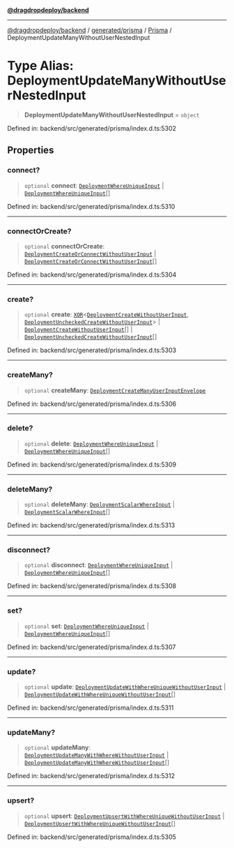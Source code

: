 [**@dragdropdeploy/backend**](../../../../../README.md)

***

[@dragdropdeploy/backend](../../../../../README.md) / [generated/prisma](../../../README.md) / [Prisma](../README.md) / DeploymentUpdateManyWithoutUserNestedInput

# Type Alias: DeploymentUpdateManyWithoutUserNestedInput

> **DeploymentUpdateManyWithoutUserNestedInput** = `object`

Defined in: backend/src/generated/prisma/index.d.ts:5302

## Properties

### connect?

> `optional` **connect**: [`DeploymentWhereUniqueInput`](DeploymentWhereUniqueInput.md) \| [`DeploymentWhereUniqueInput`](DeploymentWhereUniqueInput.md)[]

Defined in: backend/src/generated/prisma/index.d.ts:5310

***

### connectOrCreate?

> `optional` **connectOrCreate**: [`DeploymentCreateOrConnectWithoutUserInput`](DeploymentCreateOrConnectWithoutUserInput.md) \| [`DeploymentCreateOrConnectWithoutUserInput`](DeploymentCreateOrConnectWithoutUserInput.md)[]

Defined in: backend/src/generated/prisma/index.d.ts:5304

***

### create?

> `optional` **create**: [`XOR`](XOR.md)\<[`DeploymentCreateWithoutUserInput`](DeploymentCreateWithoutUserInput.md), [`DeploymentUncheckedCreateWithoutUserInput`](DeploymentUncheckedCreateWithoutUserInput.md)\> \| [`DeploymentCreateWithoutUserInput`](DeploymentCreateWithoutUserInput.md)[] \| [`DeploymentUncheckedCreateWithoutUserInput`](DeploymentUncheckedCreateWithoutUserInput.md)[]

Defined in: backend/src/generated/prisma/index.d.ts:5303

***

### createMany?

> `optional` **createMany**: [`DeploymentCreateManyUserInputEnvelope`](DeploymentCreateManyUserInputEnvelope.md)

Defined in: backend/src/generated/prisma/index.d.ts:5306

***

### delete?

> `optional` **delete**: [`DeploymentWhereUniqueInput`](DeploymentWhereUniqueInput.md) \| [`DeploymentWhereUniqueInput`](DeploymentWhereUniqueInput.md)[]

Defined in: backend/src/generated/prisma/index.d.ts:5309

***

### deleteMany?

> `optional` **deleteMany**: [`DeploymentScalarWhereInput`](DeploymentScalarWhereInput.md) \| [`DeploymentScalarWhereInput`](DeploymentScalarWhereInput.md)[]

Defined in: backend/src/generated/prisma/index.d.ts:5313

***

### disconnect?

> `optional` **disconnect**: [`DeploymentWhereUniqueInput`](DeploymentWhereUniqueInput.md) \| [`DeploymentWhereUniqueInput`](DeploymentWhereUniqueInput.md)[]

Defined in: backend/src/generated/prisma/index.d.ts:5308

***

### set?

> `optional` **set**: [`DeploymentWhereUniqueInput`](DeploymentWhereUniqueInput.md) \| [`DeploymentWhereUniqueInput`](DeploymentWhereUniqueInput.md)[]

Defined in: backend/src/generated/prisma/index.d.ts:5307

***

### update?

> `optional` **update**: [`DeploymentUpdateWithWhereUniqueWithoutUserInput`](DeploymentUpdateWithWhereUniqueWithoutUserInput.md) \| [`DeploymentUpdateWithWhereUniqueWithoutUserInput`](DeploymentUpdateWithWhereUniqueWithoutUserInput.md)[]

Defined in: backend/src/generated/prisma/index.d.ts:5311

***

### updateMany?

> `optional` **updateMany**: [`DeploymentUpdateManyWithWhereWithoutUserInput`](DeploymentUpdateManyWithWhereWithoutUserInput.md) \| [`DeploymentUpdateManyWithWhereWithoutUserInput`](DeploymentUpdateManyWithWhereWithoutUserInput.md)[]

Defined in: backend/src/generated/prisma/index.d.ts:5312

***

### upsert?

> `optional` **upsert**: [`DeploymentUpsertWithWhereUniqueWithoutUserInput`](DeploymentUpsertWithWhereUniqueWithoutUserInput.md) \| [`DeploymentUpsertWithWhereUniqueWithoutUserInput`](DeploymentUpsertWithWhereUniqueWithoutUserInput.md)[]

Defined in: backend/src/generated/prisma/index.d.ts:5305
